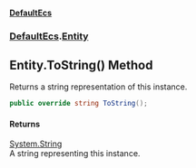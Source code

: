 #### [DefaultEcs](DefaultEcs.md 'DefaultEcs')
### [DefaultEcs](DefaultEcs.md#DefaultEcs 'DefaultEcs').[Entity](Entity.md 'DefaultEcs.Entity')

## Entity.ToString() Method

Returns a string representation of this instance.

```csharp
public override string ToString();
```

#### Returns
[System.String](https://docs.microsoft.com/en-us/dotnet/api/System.String 'System.String')  
A string representing this instance.
